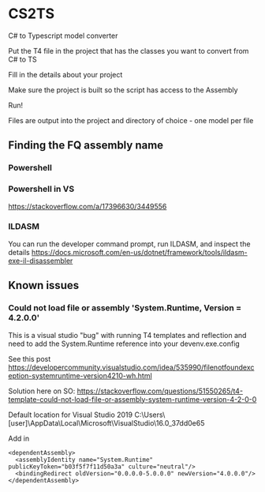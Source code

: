 # CS2TS
C# to Typescript model converter

Put the T4 file in the project that has the classes you want to convert from C# to TS

Fill in the details about your project

Make sure the project is built so the script has access to the Assembly

Run!

Files are output into the project and directory of choice - one model per file

## Finding the FQ assembly name

### Powershell
[System.Reflection.AssemblyName]::GetAssemblyName("Drive:\FullPathToDLL\DLLName.dll").FullName

### Powershell in VS
https://stackoverflow.com/a/17396630/3449556

### ILDASM
You can run the developer command prompt, run ILDASM, and inspect the details
https://docs.microsoft.com/en-us/dotnet/framework/tools/ildasm-exe-il-disassembler

## Known issues

### Could not load file or assembly 'System.Runtime, Version = 4.2.0.0'

This is a visual studio "bug" with running T4 templates and reflection and need to add the System.Runtime reference into your devenv.exe.config

See this post
https://developercommunity.visualstudio.com/idea/535990/filenotfoundexception-systemruntime-version4210-wh.html

Solution here on SO:
https://stackoverflow.com/questions/51550265/t4-template-could-not-load-file-or-assembly-system-runtime-version-4-2-0-0

Default location for Visual Studio 2019
C:\Users\\[user]\AppData\Local\Microsoft\VisualStudio\16.0_37dd0e65

Add in
```
<dependentAssembly>
  <assemblyIdentity name="System.Runtime" publicKeyToken="b03f5f7f11d50a3a" culture="neutral"/>
  <bindingRedirect oldVersion="0.0.0.0-5.0.0.0" newVersion="4.0.0.0"/>
</dependentAssembly>
```
